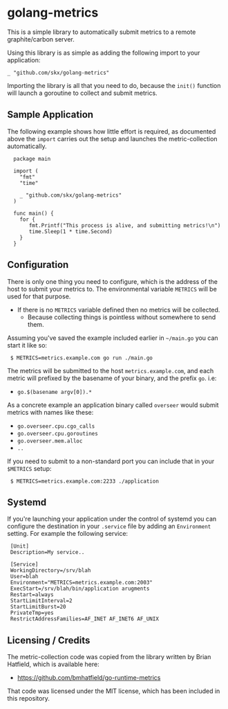 # golang-metrics

This is a simple library to automatically submit metrics to a remote
graphite/carbon server.

Using this library is as simple as adding the following import to your
application:

    _ "github.com/skx/golang-metrics"

Importing the library is all that you need to do, because the `init()`
function will launch a goroutine to collect and submit metrics.


## Sample Application

The following example shows how little effort is required, as documented
above the `import` carries out the setup and launches the metric-collection
automatically.

      package main

      import (
        "fmt"
        "time"

        _ "github.com/skx/golang-metrics"
      )

      func main() {
        for {
		   fmt.Printf("This process is alive, and submitting metrics!\n")
		   time.Sleep(1 * time.Second)
        }
      }


## Configuration

There is only one thing you need to configure, which is the address of
the host to submit your metrics to.   The environmental variable
`METRICS` will be used for that purpose.

* If there is no `METRICS` variable defined then no metrics will be collected.
   * Because collecting things is pointless without somewhere to send them.

Assuming you've saved the example included earlier in `~/main.go` you can
start it like so:

     $ METRICS=metrics.example.com go run ./main.go

The metrics will be submitted to the host `metrics.example.com`, and each
metric will prefixed by the basename of your binary, and the prefix `go`.  i.e:

* `go.$(basename argv[0]).*`

As a concrete example an application binary called `overseer` would submit
metrics with names like these:

* `go.overseer.cpu.cgo_calls`
* `go.overseer.cpu.goroutines`
* `go.overseer.mem.alloc`
* `..`

If you need to submit to a non-standard port you can include that in your `$METRICS` setup:

     $ METRICS=metrics.example.com:2233 ./application


## Systemd

If you're launching your application under the control of systemd you can
configure the destination in your `.service` file by adding an `Environment` setting.  For example the following service:

     [Unit]
     Description=My service..

     [Service]
     WorkingDirectory=/srv/blah
     User=blah
     Environment="METRICS=metrics.example.com:2003"
     ExecStart=/srv/blah/bin/application arugments
     Restart=always
     StartLimitInterval=2
     StartLimitBurst=20
     PrivateTmp=yes
     RestrictAddressFamilies=AF_INET AF_INET6 AF_UNIX


## Licensing / Credits

The metric-collection code was copied from the library written by Brian Hatfield, which is available here:

* https://github.com/bmhatfield/go-runtime-metrics

That code was licensed under the MIT license, which has been included in this
repository.

